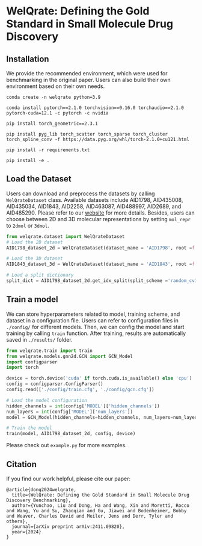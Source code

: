 # WelQrate: Defining the Gold Standard in Small Molecule Drug Discovery


## Installation
We provide the recommended environment, which were used for benchmarking in the original paper. Users can also build their own environment based on their own needs.
```
conda create -n welqrate python=3.9
```

```
conda install pytorch==2.1.0 torchvision==0.16.0 torchaudio==2.1.0 pytorch-cuda=12.1 -c pytorch -c nvidia
```

```
pip install torch_geometric==2.3.1
```

```
pip install pyg_lib torch_scatter torch_sparse torch_cluster torch_spline_conv -f https://data.pyg.org/whl/torch-2.1.0+cu121.html
```


```
pip install -r requirements.txt
```

```
pip install -e .
```


## Load the Dataset
Users can download and preprocess the datasets by calling `WelQrateDataset` class. Available datasets include AID1798, AID435008, AID435034, AID1843, AID2258, AID463087, AID488997, AID2689, and AID485290. Please refer to our [website](https://www.welqrate.org/) for more details. Besides, users can choose between 2D and 3D molecular representations by setting `mol_repr` to `2dmol` or `3dmol`.

```python
from welqrate.dataset import WelQrateDataset
# Load the 2D dataset
AID1798_dataset_2d = WelQrateDataset(dataset_name = 'AID1798', root =f'./datasets', mol_repr ='2dmol')

# Load the 3D dataset 
AID1843_dataset_3d = WelQrateDataset(dataset_name = 'AID1843', root =f'./datasets', mol_repr ='3dmol')

# Load a split dictionary
split_dict = AID1798_dataset_2d.get_idx_split(split_scheme ='random_cv1') # or 'scaffold_seed1; we provide 1-5 for both random_cv and scaffold_seed

```

## Train a model
We can store hyperparameters related to model, training scheme, and dataset in a configuration file. Users can refer to configuration files in `./config/` for different models. Then, we can config the model and start training by calling `train` function. After training, results are automatically saved in `./results/` folder.

```python
from welqrate.train import train
from welqrate.models.gnn2d.GCN import GCN_Model
import configparser
import torch

device = torch.device('cuda' if torch.cuda.is_available() else 'cpu')
config = configparser.ConfigParser()
config.read(['./config/train.cfg', './config/gcn.cfg'])

# Load the model configuration
hidden_channels = int(config['MODEL']['hidden_channels'])
num_layers = int(config['MODEL']['num_layers'])
model = GCN_Model(hidden_channels=hidden_channels, num_layers=num_layers).to(device)

# Train the model
train(model, AID1798_dataset_2d, config, device)
```
Please check out `example.py` for more examples.

## Citation
If you find our work helpful, please cite our paper:


```       
@article{dong2024welqrate,
  title={WelQrate: Defining the Gold Standard in Small Molecule Drug Discovery Benchmarking},
  author={Yunchao, Liu and Dong, Ha and Wang, Xin and Moretti, Rocco and Wang, Yu and Su, Zhaoqian and Gu, Jiawei and Bodenheimer, Bobby and Weaver, Charles David and Meiler, Jens and Derr, Tyler and others},
  journal={arXiv preprint arXiv:2411.09820},
  year={2024}
}

```